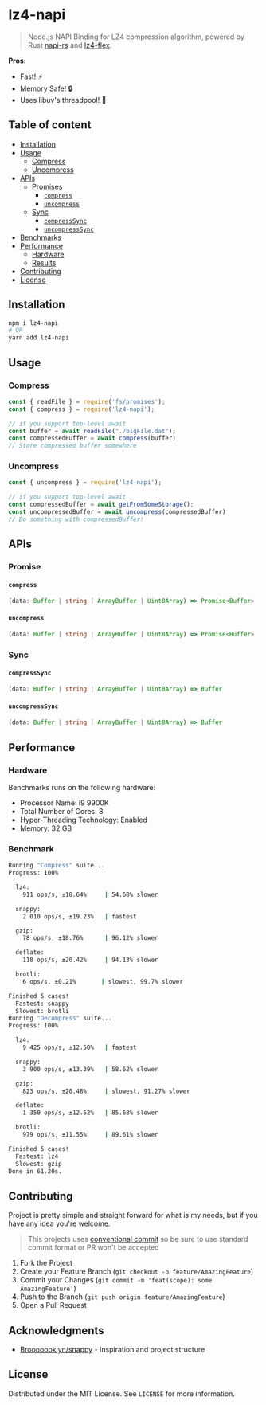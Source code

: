 # lz4-napi  

> Node.js NAPI Binding for LZ4 compression algorithm, powered by Rust [napi-rs](https://napi.rs) and [lz4-flex](https://github.com/PSeitz/lz4_flex).

**Pros:**

- Fast! ⚡️
- Memory Safe! 🔒
- Uses libuv's threadpool! 🧵

## Table of content

<!-- toc -->

- [Installation](#installation)
- [Usage](#usage)
  - [Compress](#compress)
  - [Uncompress](#uncompress)
- [APIs](#apis)
  - [Promises](#promises)
    - [`compress`](#compress)
    - [`uncompress`](#uncompress)
  - [Sync](#sync)
    - [`compressSync`](#compresssync)
    - [`uncompressSync`](#uncompresssync)
- [Benchmarks](#benchmarks)
- [Performance](#performance)
  - [Hardware](#hardware)
  - [Results](#results)
- [Contributing](#contributing)
- [License](#license)

<!-- tocstop -->

<!-- GETTING STARTED -->
## Installation

```sh
npm i lz4-napi
# OR
yarn add lz4-napi
```

<!-- USAGE EXAMPLES -->

## Usage

### Compress

```js
const { readFile } = require('fs/promises');
const { compress } = require('lz4-napi');

// if you support top-level await
const buffer = await readFile("./bigFile.dat");
const compressedBuffer = await compress(buffer)
// Store compressed buffer somewhere
```

### Uncompress

```js
const { uncompress } = require('lz4-napi');

// if you support top-level await
const compressedBuffer = await getFromSomeStorage();
const uncompressedBuffer = await uncompress(compressedBuffer)
// Do something with compressedBuffer!
```

## APIs

### Promise

#### `compress`

```ts
(data: Buffer | string | ArrayBuffer | Uint8Array) => Promise<Buffer>
```

#### `uncompress`

```ts
(data: Buffer | string | ArrayBuffer | Uint8Array) => Promise<Buffer>
```

### Sync

#### `compressSync`

```ts
(data: Buffer | string | ArrayBuffer | Uint8Array) => Buffer
```

#### `uncompressSync`

```ts
(data: Buffer | string | ArrayBuffer | Uint8Array) => Buffer
```

## Performance

### Hardware

Benchmarks runs on the following hardware:

- Processor Name: i9 9900K
- Total Number of Cores: 8
- Hyper-Threading Technology: Enabled
- Memory: 32 GB

### Benchmark

```sh
Running "Compress" suite...
Progress: 100%

  lz4:
    911 ops/s, ±18.64%     | 54.68% slower

  snappy:
    2 010 ops/s, ±19.23%   | fastest

  gzip:
    78 ops/s, ±18.76%      | 96.12% slower

  deflate:
    118 ops/s, ±20.42%     | 94.13% slower

  brotli:
    6 ops/s, ±0.21%       | slowest, 99.7% slower

Finished 5 cases!
  Fastest: snappy
  Slowest: brotli
Running "Decompress" suite...
Progress: 100%

  lz4:
    9 425 ops/s, ±12.50%   | fastest

  snappy:
    3 900 ops/s, ±13.39%   | 58.62% slower

  gzip:
    823 ops/s, ±20.48%     | slowest, 91.27% slower

  deflate:
    1 350 ops/s, ±12.52%   | 85.68% slower

  brotli:
    979 ops/s, ±11.55%     | 89.61% slower

Finished 5 cases!
  Fastest: lz4
  Slowest: gzip
Done in 61.20s.
```

<!-- CONTRIBUTING -->

## Contributing

Project is pretty simple and straight forward for what is my needs, but if you have any idea you're welcome.

> This projects uses [conventional commit](https://commitlint.js.org/#/) so be sure to use standard commit format or PR won't be accepted

1. Fork the Project
2. Create your Feature Branch (`git checkout -b feature/AmazingFeature`)
3. Commit your Changes (`git commit -m 'feat(scope): some AmazingFeature'`)
4. Push to the Branch (`git push origin feature/AmazingFeature`)
5. Open a Pull Request

<!-- ACKNOWLEDGMENTS -->
## Acknowledgments

- [Brooooooklyn/snappy](https://github.com/Brooooooklyn/snappy) - Inspiration and project structure

<!-- LICENSE -->

## License

Distributed under the MIT License. See `LICENSE` for more information.
